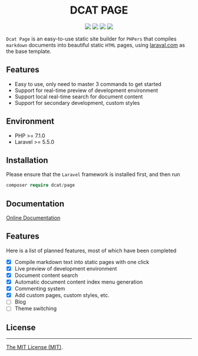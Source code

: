 <div align="center">

# DCAT PAGE

<p>
    <a href="https://github.com/jqhph/dcat-page/blob/master/LICENSE"><img src="https://img.shields.io/badge/license-MIT-7389D8.svg?style=flat" ></a>
    <a href="https://github.com/jqhph/dcat-page/releases" ><img src="https://img.shields.io/github/release/jqhph/dcat-page.svg?color=4099DE" /></a> 
    <a href="https://packagist.org/packages/dcat/page"><img src="https://img.shields.io/packagist/dt/dcat/page.svg?color=" /></a> 
    <a><img src="https://img.shields.io/badge/php-7.1+-59a9f8.svg?style=flat" /></a> 
</p>

</div>

`Dcat Page` is an easy-to-use static site builder for `PHPers` that compiles `markdown` documents into beautiful static `HTML` pages, using [laraval.com](https://github.com/laravel/laravel.com) as the base template.


## Features

+ Easy to use, only need to master 3 commands to get started
+ Support for real-time preview of development environment
+ Support local real-time search for document content
+ Support for secondary development, custom styles


## Environment
 - PHP >= 7.1.0
 - Laravel >= 5.5.0

## Installation

Please ensure that the `Laravel` framework is installed first, and then run

```php
composer require dcat/page
```
## Documentation

[Online Documentation](https://jqhph.github.io/dcat-page/)


## Features

Here is a list of planned features, most of which have been completed

- [x] Compile markdown text into static pages with one click
- [x] Live preview of development environment
- [x] Document content search
- [x] Automatic document content index menu generation
- [x] Commenting system
- [x] Add custom pages, custom styles, etc.
- [ ] Blog
- [ ] Theme switching

## License
------------
[The MIT License (MIT)](LICENSE).
